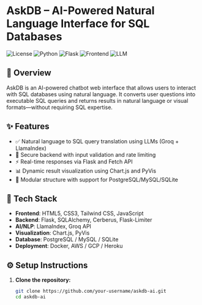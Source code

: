 # AskDB – AI-Powered Natural Language Interface for SQL Databases

![License](https://img.shields.io/badge/license-MIT-blue.svg)
![Python](https://img.shields.io/badge/Python-3.10%2B-yellow.svg)
![Flask](https://img.shields.io/badge/Backend-Flask-green)
![Frontend](https://img.shields.io/badge/Frontend-HTML%2FCSS%2FJS-blue)
![LLM](https://img.shields.io/badge/LLM-Groq%20API%20%26%20LlamaIndex-purple)

## 🧠 Overview

AskDB is an AI-powered chatbot web interface that allows users to interact with SQL databases using natural language. It converts user questions into executable SQL queries and returns results in natural language or visual formats—without requiring SQL expertise.

## ✨ Features

- ✅ Natural language to SQL query translation using LLMs (Groq + LlamaIndex)
- 🔐 Secure backend with input validation and rate limiting
- ⚡ Real-time responses via Flask and Fetch API
- 📊 Dynamic result visualization using Chart.js and PyVis
- 🧩 Modular structure with support for PostgreSQL/MySQL/SQLite

## 🚀 Tech Stack

- **Frontend**: HTML5, CSS3, Tailwind CSS, JavaScript
- **Backend**: Flask, SQLAlchemy, Cerberus, Flask-Limiter
- **AI/NLP**: LlamaIndex, Groq API
- **Visualization**: Chart.js, PyVis
- **Database**: PostgreSQL / MySQL / SQLite
- **Deployment**: Docker, AWS / GCP / Heroku

## ⚙️ Setup Instructions

1. **Clone the repository:**
   ```bash
   git clone https://github.com/your-username/askdb-ai.git
   cd askdb-ai
